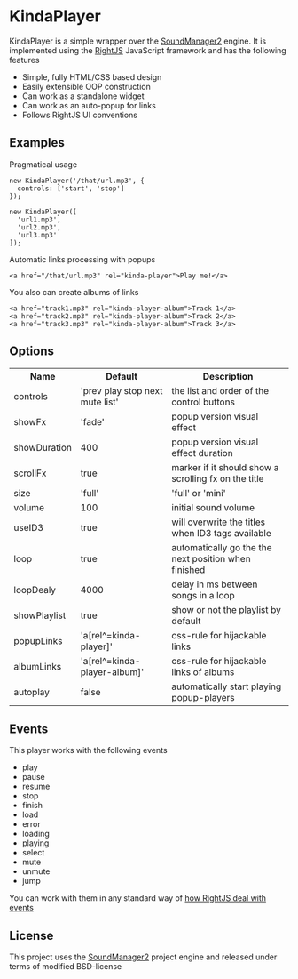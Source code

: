# KindaPlayer

KindaPlayer is a simple wrapper over the [SoundManager2](http://github.com/scottschiller/SoundManager2)
engine. It is implemented using the [RightJS](http://rightjs.org) JavaScript framework and
has the following features

* Simple, fully HTML/CSS based design
* Easily extensible OOP construction
* Can work as a standalone widget
* Can work as an auto-popup for links
* Follows RightJS UI conventions

## Examples

Pragmatical usage

    new KindaPlayer('/that/url.mp3', {
      controls: ['start', 'stop']
    });
    
    new KindaPlayer([
      'url1.mp3',
      'url2.mp3',
      'url3.mp3'
    ]);
    
Automatic links processing with popups

    <a href="/that/url.mp3" rel="kinda-player">Play me!</a>

You also can create albums of links

    <a href="track1.mp3" rel="kinda-player-album">Track 1</a>
    <a href="track2.mp3" rel="kinda-player-album">Track 2</a>
    <a href="track3.mp3" rel="kinda-player-album">Track 3</a>


## Options

<table>
  <tr><th>Name</th>         <th>Default</th><th>Description</th></tr>
  <tr><td>controls</td>     <td>'prev play stop next mute list'</td><td>the list and order of the control buttons</td></tr>
  <tr><td>showFx</td>       <td>'fade'</td> <td>popup version visual effect</td></tr>
  <tr><td>showDuration</td> <td>400</td>    <td>popup version visual effect duration</td></tr>
  <tr><td>scrollFx</td>     <td>true</td>   <td>marker if it should show a scrolling fx on the title</td></tr>
  <tr><td>size</td>         <td>'full'</td> <td>'full' or 'mini'</td></tr>
  <tr><td>volume</td>       <td>100</td>    <td>initial sound volume</td></tr>
  <tr><td>useID3</td>       <td>true</td>   <td>will overwrite the titles when ID3 tags available</td></tr>
  <tr><td>loop</td>         <td>true</td>   <td>automatically go the the next position when finished</td></tr>
  <tr><td>loopDealy</td>    <td>4000</td>   <td>delay in ms between songs in a loop</td></tr>
  <tr><td>showPlaylist</td> <td>true</td>   <td>show or not the playlist by default</td></tr>
  <tr><td>popupLinks</td>   <td>'a[rel^=kinda-player]'</td>       <td>css-rule for hijackable links</td></tr>
  <tr><td>albumLinks</td>   <td>'a[rel^=kinda-player-album]'</td><td>css-rule for hijackable links of albums</td></tr>
  <tr><td>autoplay</td>     <td>false</td>  <td>automatically start playing popup-players</td></tr>
</table>

## Events

This player works with the following events

* play
* pause
* resume
* stop
* finish
* load
* error
* loading
* playing
* select
* mute
* unmute
* jump

You can work with them in any standard way of [how RightJS deal with events](http://rightjs.org/tutorials/uniformed-events-handling)


## License

This project uses the [SoundManager2](http://github.com/scottschiller/SoundManager2)
project engine and released under terms of modified BSD-license

